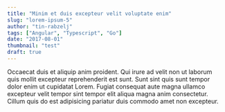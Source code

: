 ```yaml
---
title: "Minim et duis excepteur velit voluptate enim"
slug: "lorem-ipsum-5"
author: "tin-rabzelj"
tags: ["Angular", "Typescript", "Go"]
date: "2017-08-01"
thumbnail: "test"
draft: true
---
```


Occaecat duis et aliquip anim proident. Qui irure ad velit non ut laborum quis mollit excepteur reprehenderit est sunt. Sunt sint quis sunt tempor dolor enim ut cupidatat Lorem. Fugiat consequat aute magna ullamco excepteur velit tempor sint tempor elit aliqua magna anim consectetur. Cillum quis do est adipisicing pariatur duis commodo amet non excepteur.
